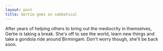 ```yaml
---
layout: post
title: Gertie goes on sabbatical
---
```


After years of helping others to bring out the mediocrity in themselves, Gertie is taking a break.  She's off to see the world, learn new things and take a gondola ride around Birmingam.  Don't worry though, she'll be back soon.